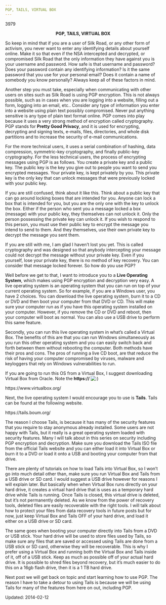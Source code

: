 ```yaml
---
PGP, TAILS, VIRTUAL BOX
---
```

3979


<div align="center"><strong>PGP, TAILS, VIRTUAL BOX</strong></div>
<p>So keep in mind that if you are a user of Silk Road, or any other form of activism, you never want to enter any identifying details about yourself online. Make it so that even if the NSA intercepted and decrypted, or compromised Silk Road that the only information they have against you is your username and password. How safe is that username and password? Does your password contain any identifying information? Is it the same password that you use for your personal email? Does it contain a name of somebody you know personally? Always keep all of these factors in mind.</p>
<p>Another step you must take, especially when communicating with other users on sites such as Silk Road is using PGP encryption. This is not always possible, such as in cases when you are logging into a website, filling out a form, logging into an email, etc.. Consider any type of information you enter into a website using plain text possibly compromised. Never put anything sensitive is any type of plain text format online. PGP comes into play because it uses a very strong method of encryption called cryptography. PGP stands for <strong>Pretty Good Privacy</strong>, and it is used for encrypting, decrypting and signing texts, e-mails, files, directories, and whole disk partitions and to increase the security of e-mail communications.</p>
<p>For the more technical users, it uses a serial combination of hashing, data compression, symmetric-key cryptography, and finally public-key cryptography. For the less technical users, the process of encrypting messages using PGP is as follows. You create a private key and a public key. The public key is the key you give out to people you want to send you encrypted messages. Your private key, is kept privately by you. This private key is the only key that can unlock messages that were previously locked with your public key.</p>
<p>If you are still confused, think about it like this. Think about a public key that can go around locking boxes that are intended for you. Anyone can lock a box that is intended for you, but you are the only one with the key to unlock the box. Either if the person who sent you a message locked a box (message) with your public key, they themselves can not unlock it. Only the person possessing the private key can unlock it. If you wish to respond to this person, you must use their public key to encrypt the message you intend to send to them. And they themselves, use their own private key to decrypt the message you sent them.</p>
<p>If you are still with me, I am glad I haven&#8217;t lost you yet. This is called cryptography and was designed so that anybody intercepting your message could not decrypt the message without your private key. Even if you yourself, lose your private key, there is no method of key recovery. You can consider that message locked forever. So how do you use PGP?</p>
<p>Well before we get to that, I want to introduce you to a <strong>Live Operating System</strong>, which makes using PGP encryption and decryption very easy. A live operating system is an operating system that you can run on top of your current operating system. So for example, if you are a Windows user, you have 2 choices. You can download the live operating system, burn it to a CD or DVD and then boot your computer from that DVD or CD. This will make sure your computer run as if you have this operating system installed on your computer. However, if you remove the CD or DVD and reboot, then your computer will boot as normal. You can also use a USB drive to perform this same feature.</p>
<p>Secondly, you can run this live operating system in what&#8217;s called a Virtual Box. The benefits of this are that you can run Windows simultaneously as you run this other operating system and you can easily switch back and forth between them without rebooting the computer. Both methods have their pros and cons. The pros of running a live CD boot, are that reduce the risk of having your computer compromised by viruses, malware and keyloggers that rely on Windows vulnerabilities to run.</p>
<p>If you are going to run this OS from a Virtual Box, I suggest downloading Virtual Box from Oracle. Note the <strong>https://</strong> <img title="Smiley" alt=":)" src="http://thehub7dnl5nmcz5.onion/Smileys/default/smiley.gif"/></p>
<p>https://www.virtualbox.org/</p>
<p>Next, the live operating system I would encourage you to use is <strong>Tails</strong>. Tails can be found at the following website.</p>
<p>https://tails.boum.org/</p>
<p>The reason I choose Tails, is because it has many of the security features that you require to stay anonymous already installed. Some users are not happy with Tails, but it really is a great operating system loaded with security features. Many I will talk about in this series on security including PGP encryption and decryption. Make sure you download the Tails ISO file from the official Tails website and you can either load it into Virtual Box or burn it to a DVD or load it onto a USB and booting your computer from that drive.</p>
<p>There are plenty of tutorials on how to load Tails into Virtual Box, so I won&#8217;t go into much detail other than, make sure you run Virtual Box and Tails from a USB drive or SD card. I would suggest a USB drive however for reasons I will explain later. But basically when when Virtual Box runs directly on your hard drive, it creates a virtual hard drive that is uses as a temporary hard drive while Tails is running. Once Tails is closed, this virtual drive is deleted, but it&#8217;s not permanently deleted. As we know from the power of recovery tools, deleted files are easily recoverable with the right tools. I will talk about how to protect your files from data recovery tools in future posts but for now, just keep Virtual Box and Tails OFF of your hard drive, and load it either on a USB drive or SD card.</p>
<p>The same goes when booting your computer directly into Tails from a DVD or USB stick. Your hard drive will be used to store files used by Tails, so make sure any files that are saved or accessed using Tails are done from a USB stick or SD card, otherwise they will be recoverable. This is why I prefer using a Virtual Box and running both the Virtual Box and Tails inside of it, off of a USB stick. Keep as much as possible off of your actual hard drive. It is possible to shred files beyond recovery, but it&#8217;s much easier to do this on a 16gb flash drive, then it is a 1 TB hard drive.</p>
<p>Next post we will get back on topic and start learning how to use PGP. The reason I have to take a detour to using Tails is because we will be using Tails for many of the features from here on out, including PGP.</p>

Updated: 2014-02-12

